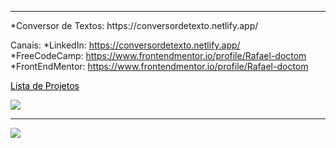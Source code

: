 


<hr/>
*Conversor de Textos: https://conversordetexto.netlify.app/   </br>

Canais: 
*LinkedIn: https://conversordetexto.netlify.app/   </br>
*FreeCodeCamp: https://www.frontendmentor.io/profile/Rafael-doctom   </br>
*FrontEndMentor: https://www.frontendmentor.io/profile/Rafael-doctom    </br>

<div>
  <a  href="https://torecruiter.netlify.app/" target="blank" style="color:black"> Lista de Projetos
  </a>
</div>

![](https://github-readme-stats.vercel.app/api/top-langs/?username=Rafael-doctom&theme=dark&hide_border=true&include_all_commits=false&count_private=false&layout=compact)

---
<a target="blank" href="https://visitcount.itsvg.in">
  <img src="https://visitcount.itsvg.in/api?id=Rafael-doctom&label=Visualizac%C3%B5es%20de%20perfil&color=11&icon=0&pretty=true" />
</a>


